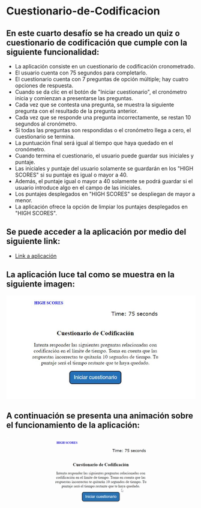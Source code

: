 # Cuestionario-de-Codificacion

## En este cuarto desafío se ha creado un quiz o cuestionario de codificación que cumple con la siguiente funcionalidad:

* La aplicación consiste en un cuestionario de codificación cronometrado.
* El usuario cuenta con 75 segundos para completarlo.
* El cuestionario cuenta con 7 preguntas de opción múltiple; hay cuatro opciones de respuesta.
* Cuando se da clic en el botón de "Iniciar cuestionario", el cronómetro inicia y comienzan a presentarse las preguntas.
* Cada vez que se contesta una pregunta, se muestra la siguiente pregunta con el resultado de la pregunta anterior.
* Cada vez que se responde una pregunta incorrectamente, se restan 10 segundos al cronómetro.
* Si todas las preguntas son respondidas o el cronómetro llega a cero, el cuestionario se termina.
* La puntuación final será igual al tiempo que haya quedado en el cronómetro.
* Cuando termina el cuestionario, el usuario puede guardar sus iniciales y puntaje.
* Las iniciales y puntaje del usuario solamente se guardarán en los "HIGH SCORES" si su puntaje es igual o mayor a 40.
* Además, el puntaje igual o mayor a 40 solamente se podrá guardar si el usuario introduce algo en el campo de las iniciales.
* Los puntajes desplegados en "HIGH SCORES" se despliegan de mayor a menor.
* La aplicación ofrece la opción de limpiar los puntajes desplegados en "HIGH SCORES".


## Se puede acceder a la aplicación por medio del siguiente link:

* [Link a aplicación](https://jorgeramirezanzaldo.github.io/Cuestionario-de-Codificacion/)

## La aplicación luce tal como se muestra en la siguiente imagen:


![Visualización de la aplicación](./assets/images/Application.JPG)

## A continuación se presenta una animación sobre el funcionamiento de la aplicación:


![Funcionamiento de la aplicación](./assets/gifs/Application.gif)

